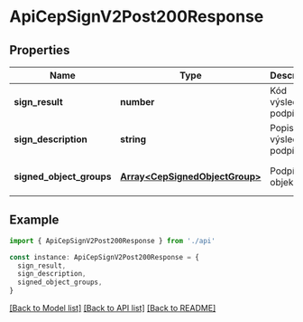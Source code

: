 # ApiCepSignV2Post200Response

## Properties

| Name                     | Type                                                             | Description                | Notes                             |
| ------------------------ | ---------------------------------------------------------------- | -------------------------- | --------------------------------- |
| **sign_result**          | **number**                                                       | Kód výsledku podpísania.   | [default to undefined]            |
| **sign_description**     | **string**                                                       | Popis výsledku podpísania. | [default to undefined]            |
| **signed_object_groups** | [**Array&lt;CepSignedObjectGroup&gt;**](CepSignedObjectGroup.md) | Podpísané objekty.         | [optional] [default to undefined] |

## Example

```typescript
import { ApiCepSignV2Post200Response } from './api'

const instance: ApiCepSignV2Post200Response = {
  sign_result,
  sign_description,
  signed_object_groups,
}
```

[[Back to Model list]](../README.md#documentation-for-models) [[Back to API list]](../README.md#documentation-for-api-endpoints) [[Back to README]](../README.md)
